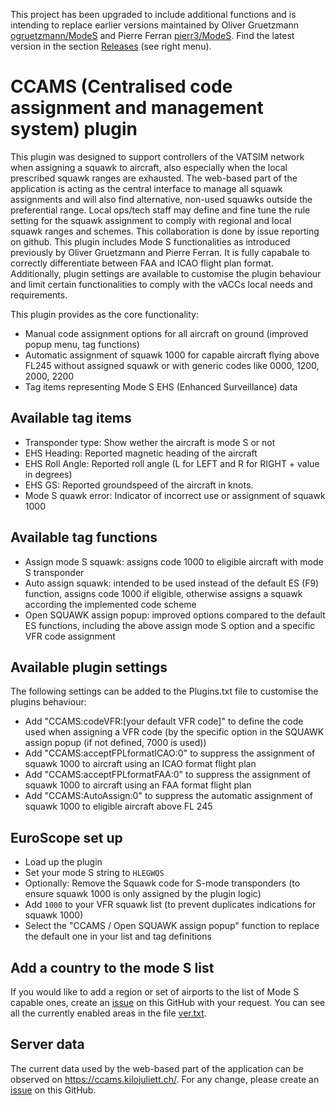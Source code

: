 This project has been upgraded to include additional functions and is intending to replace earlier versions maintained by Oliver Gruetzmann [ogruetzmann/ModeS](https://github.com/ogruetzmann/ModeS) and Pierre Ferran [pierr3/ModeS](https://github.com/pierr3/ModeS).
Find the latest version in the section [Releases](https://github.com/kusterjs/CCAMS/releases) (see right menu).

# CCAMS (Centralised code assignment and management system) plugin

This plugin was designed to support controllers of the VATSIM network when assigning a squawk to aircraft, also especially when the local prescribed squawk ranges are exhausted. The web-based part of the application is acting as the central interface to manage all squawk assignments and will also find alternative, non-used squawks outside the preferential range. Local ops/tech staff may define and fine tune the rule setting for the squawk assignment to comply with regional and local squawk ranges and schemes. This collaboration is done by issue reporting on github.
This plugin includes Mode S functionalities as introduced previously by Oliver Gruetzmann and Pierre Ferran. It is fully capabale to correctly differentiate between FAA and ICAO flight plan format. Additionally, plugin settings are available to customise the plugin behaviour and limit certain functionalities to comply with the vACCs local needs and requirements.

This plugin provides as the core functionality:
* Manual code assignment options for all aircraft on ground (improved popup menu, tag functions)
* Automatic assignment of squawk 1000 for capable aircraft flying above FL245 without assigned squawk or with generic codes like 0000, 1200, 2000, 2200
* Tag items representing Mode S EHS (Enhanced Surveillance) data

## Available tag items
* Transponder type: Show wether the aircraft is mode S or not
* EHS Heading: Reported magnetic heading of the aircraft
* EHS Roll Angle: Reported roll angle (L for LEFT and R for RIGHT + value in degrees)
* EHS GS: Reported groundspeed of the aircraft in knots.
* Mode S quawk error: Indicator of incorrect use or assignment of squawk 1000

## Available tag functions
* Assign mode S squawk: assigns code 1000 to eligible aircraft with mode S transponder
* Auto assign squawk: intended to be used instead of the default ES (F9) function, assigns code 1000 if eligible, otherwise assigns a squawk according the implemented code scheme
* Open SQUAWK assign popup: improved options compared to the default ES functions, including the above assign mode S option and a specific VFR code assignment

## Available plugin settings
The following settings can be added to the Plugins.txt file to customise the plugins behaviour:
* Add "CCAMS:codeVFR:[your default VFR code]" to define the code used when assigning a VFR code (by the specific option in the SQUAWK assign popup (if not defined, 7000 is used))
* Add "CCAMS:acceptFPLformatICAO:0" to suppress the assignment of squawk 1000 to aircraft using an ICAO format flight plan
* Add "CCAMS:acceptFPLformatFAA:0" to suppress the assignment of squawk 1000 to aircraft using an FAA format flight plan
* Add "CCAMS:AutoAssign:0" to suppress the automatic assignment of squawk 1000 to eligible aircraft above FL 245

## EuroScope set up
* Load up the plugin
* Set your mode S string to ```HLEGWQS```
* Optionally: Remove the Squawk code for S-mode transponders (to ensure squawk 1000 is only assigned by the plugin logic)
* Add ```1000``` to your VFR squawk list (to prevent duplicates indications for squawk 1000)
* Select the "CCAMS / Open SQUAWK assign popup" function to replace the default one in your list and tag definitions

## Add a country to the mode S list

If you would like to add a region or set of airports to the list of Mode S capable ones, create an [issue](https://github.com/kusterjs/CCAMS/issues) on this GitHub with your request. You can see all the currently enabled areas in the file [ver.txt](https://raw.githubusercontent.com/kusterjs/CCAMS/master/CCAMS/ver.txt).

## Server data
The current data used by the web-based part of the application can be observed on https://ccams.kilojuliett.ch/.
For any change, please create an [issue](https://github.com/kusterjs/CCAMS/issues) on this GitHub.
